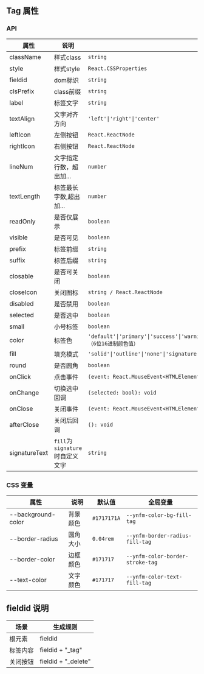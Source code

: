 ## Tag 属性
### API
| 属性               | 说明            | 类型                                                               | 默认值         |
|------------------|---------------|------------------------------------------------------------------|-------------|
|className | 样式class       | `string`                                           | -           |
|style | 样式style       | `React.CSSProperties `                             | -           |
|fieldid | dom标识         | `string `                                          | -           |
|clsPrefix | class前缀       | `string`                                           | -           |
|label | 标签文字          | `string `                                          | -           |
|textAlign | 文字对齐方向        | `'left'\|'right'\|'center'`                          | `'left'`    |
|leftIcon | 左侧按钮          | `React.ReactNode  `                                | -           | 
|rightIcon | 右侧按钮          | `React.ReactNode`                                  | -           |
|lineNum | 文字指定行数，超出加... | `number`                                           | -           | 
|textLength | 标签最长字数,超出加... | `number`                                           | -           |
|readOnly | 是否仅展示          | `boolean`                                          | `true`      |
|visible | 是否可见          | `boolean`                                          | `true`      |
|prefix | 标签前缀          | `string`                                           | -           |
|suffix | 标签后缀          | `string`                                           | -           |
|closable | 是否可关闭         | `boolean `                                         | -           |
|closeIcon | 关闭图标          | `string / React.ReactNode`                         | -           |
|disabled | 是否禁用          | `boolean`                                          | `false`     |
|selected | 是否选中        | `boolean `                                         | `false`     |
|small | 小号标签          | `boolean`                                          | `false`     |
|color | 标签色           | `'default'\|'primary'\|'success'\|'warning'\|'danger'\|'info'\|'invalid'\|'start'\|string（6位16进制颜色值）` | `'default'` |
|fill | 填充模式          | `'solid'\|'outline'\|'none'\|'signature'`                         | ` 'solid' ` |
|round | 是否圆角          | `boolean`                                          | `false`     |
|onClick | 点击事件          | `(event: React.MouseEvent<HTMLElement, MouseEvent>) => void`                                          | -           |
|onChange | 切换选中回调        | `(selected: bool): void  `                                        | -           |
|onClose | 关闭事件          | `(event: React.MouseEvent<HTMLElement, MouseEvent>) => void`                                          | -           |
|afterClose | 关闭后回调         | `(): void `                                         | -           |
|signatureText | `fill`为`signature`时自定义文字         | `string`                                         | -           |

### CSS 变量
|属性|说明|默认值|全局变量|
|----|----|----|----|
|--background-color | 背景颜色 | `#1717171A` | `--ynfm-color-bg-fill-tag`|
|--border-radius | 圆角大小 | `0.04rem` | `--ynfm-border-radius-fill-tag`|
|--border-color | 边框颜色 | `#171717` | `--ynfm-color-border-stroke-tag`|
|--text-color | 文字颜色 | `#171717` | `--ynfm-color-text-fill-tag`|

## fieldid 说明
| 场景             | 生成规则          |
| --------------- | ---------------- |
| 根元素           | fieldid      |
| 标签内容         | fieldid + "_tag"        |
| 关闭按钮      | fieldid + "_delete"        |
